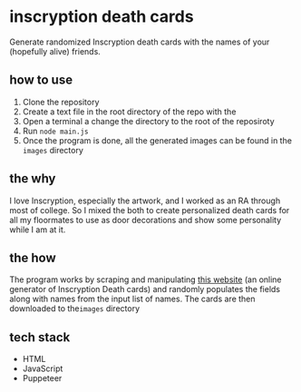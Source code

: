 # inscryption death cards
Generate randomized Inscryption death cards with the names of your (hopefully alive) friends.

## how to use
1. Clone the repository
2. Create a text file in the root directory of the repo with the
3. Open a terminal a change the directory to the root of the reposiroty
4. Run `node main.js`
5. Once the program is done, all the generated images can be found in the `images` directory

## the why
I love Inscryption, especially the artwork, and I worked as an RA through most of college. So I mixed the both to create personalized death cards for all my floormates to use as door decorations and show some personality while I am at it.

## the how
The program works by scraping and manipulating [this website](https://generator.cards/) (an online generator of Inscryption Death cards) and randomly populates the fields along with names from the input list of names. The cards are then downloaded to the`images` directory

## tech stack
- HTML
- JavaScript
- Puppeteer
